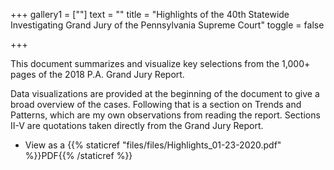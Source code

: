 +++
gallery1 = [""]
text = ""
title = "Highlights of the 40th Statewide Investigating Grand Jury of the Pennsylvania Supreme Court"
toggle = false

+++

This document summarizes and visualize key selections from the 1,000+ pages of the 2018 P.A. Grand Jury Report. 

Data visualizations are provided at the beginning of the document to give a broad overview of the cases. Following that is a section on
Trends and Patterns, which are my own observations from reading the report. 
Sections II-V are quotations taken directly from the Grand Jury Report.

* View as a {{% staticref "files/files/Highlights_01-23-2020.pdf" %}}PDF{{% /staticref %}}
